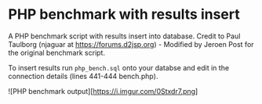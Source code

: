 # PHP benchmark with results insert

A PHP benchmark script with results insert into database. Credit to Paul Taulborg (njaguar at https://forums.d2jsp.org) - Modified by Jeroen Post for the original benchmark script.

To insert results run ```php_bench.sql``` onto your databse and edit in the connection details (lines 441-444 bench.php).


![PHP benchmark output][https://i.imgur.com/0Stxdr7.png]
